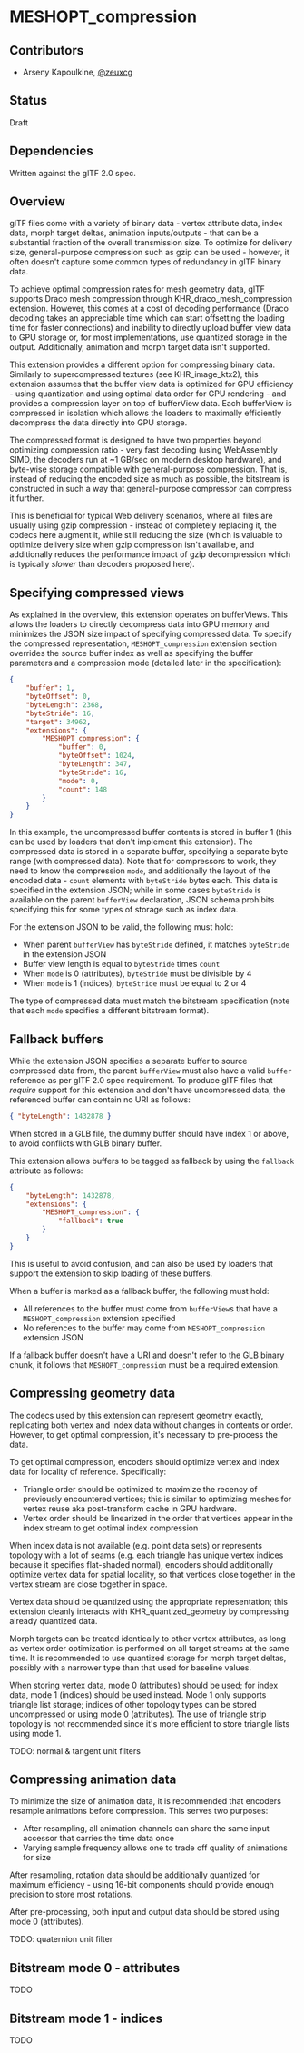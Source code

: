 # MESHOPT\_compression

## Contributors

* Arseny Kapoulkine, [@zeuxcg](https://twitter.com/zeuxcg)

## Status

Draft

## Dependencies

Written against the glTF 2.0 spec.

## Overview

glTF files come with a variety of binary data - vertex attribute data, index data, morph target deltas, animation inputs/outputs - that can be a substantial fraction of the overall transmission size. To optimize for delivery size, general-purpose compression such as gzip can be used - however, it often doesn't capture some common types of redundancy in glTF binary data.

To achieve optimal compression rates for mesh geometry data, glTF supports Draco mesh compression through KHR\_draco\_mesh\_compression extension. However, this comes at a cost of decoding performance (Draco decoding takes an appreciable time which can start offsetting the loading time for faster connections) and inability to directly upload buffer view data to GPU storage or, for most implementations, use quantized storage in the output. Additionally, animation and morph target data isn't supported.

This extension provides a different option for compressing binary data. Similarly to supercompressed textures (see KHR\_image\_ktx2), this extension assumes that the buffer view data is optimized for GPU efficiency - using quantization and using optimal data order for GPU rendering - and provides a compression layer on top of bufferView data. Each bufferView is compressed in isolation which allows the loaders to maximally efficiently decompress the data directly into GPU storage.

The compressed format is designed to have two properties beyond optimizing compression ratio - very fast decoding (using WebAssembly SIMD, the decoders run at \~1 GB/sec on modern desktop hardware), and byte-wise storage compatible with general-purpose compression. That is, instead of reducing the encoded size as much as possible, the bitstream is constructed in such a way that general-purpose compressor can compress it further.

This is beneficial for typical Web delivery scenarios, where all files are usually using gzip compression - instead of completely replacing it, the codecs here augment it, while still reducing the size (which is valuable to optimize delivery size when gzip compression isn't available, and additionally reduces the performance impact of gzip decompression which is typically *slower* than decoders proposed here).

## Specifying compressed views

As explained in the overview, this extension operates on bufferViews. This allows the loaders to directly decompress data into GPU memory and minimizes the JSON size impact of specifying compressed data. To specify the compressed representation, `MESHOPT_compression` extension section overrides the source buffer index as well as specifying the buffer parameters and a compression mode (detailed later in the specification):

```json
{
	"buffer": 1,
	"byteOffset": 0,
	"byteLength": 2368,
	"byteStride": 16,
	"target": 34962,
	"extensions": {
		"MESHOPT_compression": {
			"buffer": 0,
			"byteOffset": 1024,
			"byteLength": 347,
			"byteStride": 16,
			"mode": 0,
			"count": 148
		}
	}
}
```

In this example, the uncompressed buffer contents is stored in buffer 1 (this can be used by loaders that don't implement this extension). The compressed data is stored in a separate buffer, specifying a separate byte range (with compressed data). Note that for compressors to work, they need to know the compression `mode`, and additionally the layout of the encoded data - `count` elements with `byteStride` bytes each. This data is specified in the extension JSON; while in some cases `byteStride` is available on the parent `bufferView` declaration, JSON schema prohibits specifying this for some types of storage such as index data.

For the extension JSON to be valid, the following must hold:

- When parent `bufferView` has `byteStride` defined, it matches `byteStride` in the extension JSON
- Buffer view length is equal to `byteStride` times `count`
- When `mode` is 0 (attributes), `byteStride` must be divisible by 4
- When `mode` is 1 (indices), `byteStride` must be equal to 2 or 4

The type of compressed data must match the bitstream specification (note that each `mode` specifies a different bitstream format).

## Fallback buffers

While the extension JSON specifies a separate buffer to source compressed data from, the parent `bufferView` must also have a valid `buffer` reference as per glTF 2.0 spec requirement. To produce glTF files that *require* support for this extension and don't have uncompressed data, the referenced buffer can contain no URI as follows:

```json
{ "byteLength": 1432878 }
```

When stored in a GLB file, the dummy buffer should have index 1 or above, to avoid conflicts with GLB binary buffer.

This extension allows buffers to be tagged as fallback by using the `fallback` attribute as follows:

```json
{
	"byteLength": 1432878,
	"extensions": {
		"MESHOPT_compression": {
			"fallback": true
		}
	}
}
```

This is useful to avoid confusion, and can also be used by loaders that support the extension to skip loading of these buffers.

When a buffer is marked as a fallback buffer, the following must hold:

- All references to the buffer must come from `bufferView`s that have a `MESHOPT_compression` extension specified
- No references to the buffer may come from `MESHOPT_compression` extension JSON

If a fallback buffer doesn't have a URI and doesn't refer to the GLB binary chunk, it follows that `MESHOPT_compression` must be a required extension.

## Compressing geometry data

The codecs used by this extension can represent geometry exactly, replicating both vertex and index data without changes in contents or order. However, to get optimal compression, it's necessary to pre-process the data.

To get optimal compression, encoders should optimize vertex and index data for locality of reference. Specifically:

- Triangle order should be optimized to maximize the recency of previously encountered vertices; this is similar to optimizing meshes for vertex reuse aka post-transform cache in GPU hardware.
- Vertex order should be linearized in the order that vertices appear in the index stream to get optimal index compression

When index data is not available (e.g. point data sets) or represents topology with a lot of seams (e.g. each triangle has unique vertex indices because it specifies flat-shaded normal), encoders should additionally optimize vertex data for spatial locality, so that vertices close together in the vertex stream are close together in space.

Vertex data should be quantized using the appropriate representation; this extension cleanly interacts with KHR\_quantized\_geometry by compressing already quantized data.

Morph targets can be treated identically to other vertex attributes, as long as vertex order optimization is performed on all target streams at the same time. It is recommended to use quantized storage for morph target deltas, possibly with a narrower type than that used for baseline values.

When storing vertex data, mode 0 (attributes) should be used; for index data, mode 1 (indices) should be used instead. Mode 1 only supports triangle list storage; indices of other topology types can be stored uncompressed or using mode 0 (attributes). The use of triangle strip topology is not recommended since it's more efficient to store triangle lists using mode 1.

TODO: normal & tangent unit filters

## Compressing animation data

To minimize the size of animation data, it is recommended that encoders resample animations before compression. This serves two purposes:

- After resampling, all animation channels can share the same input accessor that carries the time data once
- Varying sample frequency allows one to trade off quality of animations for size

After resampling, rotation data should be additionally quantized for maximum efficiency - using 16-bit components should provide enough precision to store most rotations.

After pre-processing, both input and output data should be stored using mode 0 (attributes).

TODO: quaternion unit filter

## Bitstream mode 0 - attributes

TODO

## Bitstream mode 1 - indices

TODO
